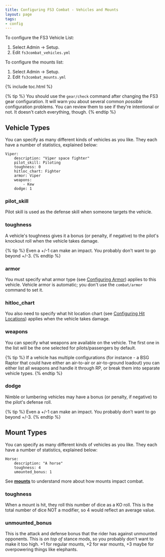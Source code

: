 ```yaml
---
title: Configuring FS3 Combat - Vehicles and Mounts
layout: page
tags:
- config
---
```


To configure the FS3 Vehicle List:

1. Select Admin -> Setup.
2. Edit `fs3combat_vehicles.yml`

To configure the mounts list:

1. Select Admin -> Setup.
2. Edit `fs3combat_mounts.yml`

{% include toc.html %}

{% tip %}
You should use the `gear/check` command after changing the FS3 gear configuration.  It will warn you about several common *possible* configuration problems.  You can review them to see if they're intentional or not.  It doesn't catch everything, though.
{% endtip %}

## Vehicle Types

You can specify as many different kinds of vehicles as you like.  They each have a number of statistics, explained below:

    Viper:
        description: "Viper space fighter"
        pilot_skill: Piloting
        toughness: 0
        hitloc_chart: Fighter
        armor: Viper
        weapons:
            - Kew
        dodge: 1

### pilot_skill

Pilot skill is used as the defense skill when someone targets the vehicle.

### toughness

A vehicle's toughness gives it a bonus (or penalty, if negative) to the pilot's knockout roll when the vehicle takes damage.

{% tip %} 
Even a +/-1 can make an impact.  You probably don't want to go beyond +/-3.
{% endtip %}

### armor

You must specify what armor type (see [Configuring Armor](/tutorials/config/fs3combat_armor.html)) applies to this vehicle.  Vehicle armor is automatic; you don't use the `combat/armor` command to set it.

### hitloc_chart

You also need to specify what hit location chart (see [Configuring Hit Locations](/tutorials/config/fs3combat_hitloc.html)) applies when the vehicle takes damage.

### weapons

You can specify what weapons are available on the vehicle.  The first one in the list will be the one selected for pilots/passengers by default.

{% tip %} 
If a vehicle has multiple configurations (for instance - a BSG Raptor that could have either an air-to-air or air-to-ground loadout) you can either list all weapons and handle it through RP, or break them into separate vehicle types.
{% endtip %}

### dodge

Nimble or lumbering vehicles may have a bonus (or penalty, if negative) to the pilot's defense roll.

{% tip %} 
Even a +/-1 can make an impact.  You probably don't want to go beyond +/-3.
{% endtip %}

## Mount Types

You can specify as many different kinds of vehicles as you like.  They each have a number of statistics, explained below:

    Horse:
        description: "A horse"
        toughness: 4
        umounted_bonus: 1


See **[mounts](http://aresmush.com/fs3/fs3-3/combat-mechanics.html#mounts)** to understand more about how mounts impact combat.

### toughness

When a mount is hit, they roll this number of dice as a KO roll.  This is the total number of dice NOT a modifier, so 4 would reflect an average value.

### unmounted_bonus

This is the attack and defense bonus that the rider has against unmounted opponents.  This is _on top of_ stance mods, so you probably don't want to make it too high.  +1 for regular mounts, +2 for war mounts, +3 maybe for overpowering things like elephants.